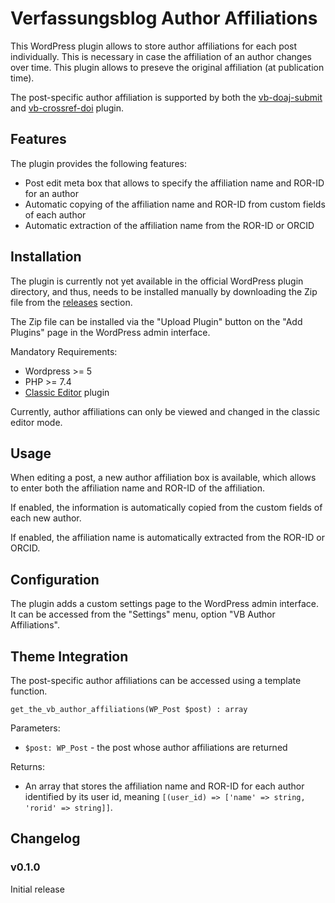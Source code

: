 # Verfassungsblog Author Affiliations

This WordPress plugin allows to store author affiliations for each post individually. This is necessary in case the affiliation of an author changes over time. This plugin allows to preseve the original affiliation (at publication time).

The post-specific author affiliation is supported by both the [vb-doaj-submit](https://github.com/Verfassungsblog/metadata-wordpress-plugins/tree/main/code/packages/vb-doaj-submit) and [vb-crossref-doi](https://github.com/Verfassungsblog/metadata-wordpress-plugins/tree/main/code/packages/vb-crossref-doi) plugin.

## Features

The plugin provides the following features:

- Post edit meta box that allows to specify the affiliation name and ROR-ID for an author
- Automatic copying of the affiliation name and ROR-ID from custom fields of each author
- Automatic extraction of the affiliation name from the ROR-ID or ORCID

## Installation

The plugin is currently not yet available in the official WordPress plugin directory, and thus, needs to be installed manually by downloading the Zip file from the [releases](https://github.com/Verfassungsblog/metadata-wordpress-plugins/releases) section.

The Zip file can be installed via the "Upload Plugin" button on the "Add Plugins" page in the WordPress admin interface.

Mandatory Requirements:
- Wordpress >= 5
- PHP >= 7.4
- [Classic Editor](https://github.com/WordPress/classic-editor/) plugin

Currently, author affiliations can only be viewed and changed in the classic editor mode.

## Usage

When editing a post, a new author affiliation box is available, which allows to enter both the affiliation name and ROR-ID of the affiliation.

If enabled, the information is automatically copied from the custom fields of each new author.

If enabled, the affiliation name is automatically extracted from the ROR-ID or ORCID.

## Configuration

The plugin adds a custom settings page to the WordPress admin interface. It can be accessed from the "Settings" menu, option "VB Author Affiliations".

## Theme Integration

The post-specific author affiliations can be accessed using a template function.

`get_the_vb_author_affiliations(WP_Post $post) : array`

Parameters:
- `$post: WP_Post` - the post whose author affiliations are returned

Returns:
- An array that stores the affiliation name and ROR-ID for each author identified by its user id, meaning `[(user_id) => ['name' => string, 'rorid' => string]]`.

## Changelog

### v0.1.0

Initial release
